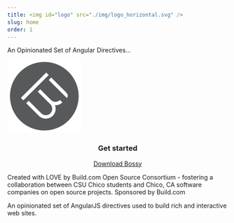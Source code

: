 ```yaml
---
title: <img id="logo" src="./img/logo_horizontal.svg" />
slug: home
order: 1
---
```



<section role="banner">
	<div class="container">
		<p class="hero">An Opinionated Set of Angular Directives…</p>
	</div>
</section>
<section>
	<img class="logo-large" src="./img/mark.svg">
</section>
<section>
<div class="grid">
	<div class="col-1-3">
		<div class="module">
			<h3 class="heading-large" align="center">Get started</h3>
			<p align="center">
				<a href="https://github.com/buildcom/BossyUI/archive/master.zip" role="button" class="button-green">Download Bossy</a>
			</p>
		</div>
	</div>
	<div class="col-2-3">
		<div class="">
			<p>
				Created with LOVE by Build.com Open Source Consortium - fostering a collaboration between CSU Chico students and Chico, CA software companies on open source projects. Sponsored by Build.com
			</p>
			<p>
				An opinionated set of AngularJS directives used to build rich and interactive web sites.
			</p>
		</div>
	</div>
</div>
</section>
